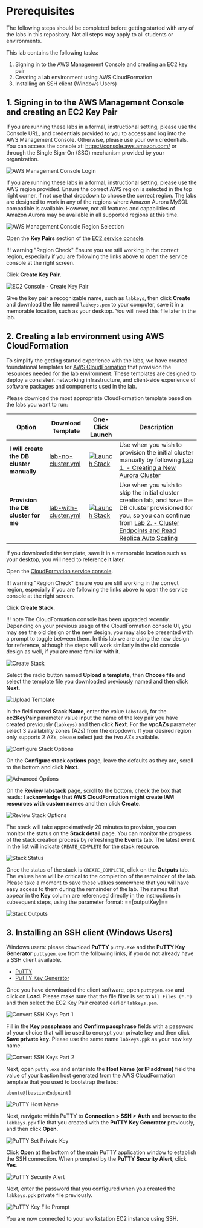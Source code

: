 # Prerequisites

The following steps should be completed before getting started with any of the labs in this repository. Not all steps may apply to all students or environments.

This lab contains the following tasks:

1. Signing in to the AWS Management Console and creating an EC2 key pair
2. Creating a lab environment using AWS CloudFormation
3. Installing an SSH client (Windows Users)


## 1. Signing in to the AWS Management Console and creating an EC2 Key Pair

If you are running these labs in a formal, instructional setting, please use the Console URL, and credentials provided to you to access and log into the AWS Management Console. Otherwise, please use your own credentials. You can access the console at: <a href="https://console.aws.amazon.com/" target="_blank">https://console.aws.amazon.com/</a> or through the Single Sign-On (SSO) mechanism provided by your organization.

<span class="image">![AWS Management Console Login](1-login.png?raw=true)</span>

If you are running these labs in a formal, instructional setting, please use the AWS region provided. Ensure the correct AWS region is selected in the top right corner, if not use that dropdown to choose the correct region. The labs are designed to work in any of the regions where Amazon Aurora MySQL compatible is available. However, not all features and capabilities of Amazon Aurora may be available in all supported regions at this time.

<span class="image">![AWS Management Console Region Selection](1-region-select.png?raw=true)</span>

Open the **Key Pairs** section of the <a href="https://us-west-2.console.aws.amazon.com/ec2/v2/home?region=us-west-2#KeyPairs:sort=keyName" target="_blank">EC2 service console</a>.

!!! warning "Region Check"
    Ensure you are still working in the correct region, especially if you are following the links above to open the service console at the right screen.

Click **Create Key Pair**.

<span class="image">![EC2 Console - Create Key Pair](1-create-keypair.png?raw=true)</span>

Give the key pair a recognizable name, such as `labkeys`, then click **Create** and download the file named `labkeys.pem` to your computer, save it in a memorable location, such as your desktop.  You will need this file later in the lab.


## 2. Creating a lab environment using AWS CloudFormation

To simplify the getting started experience with the labs, we have created foundational templates for <a href="https://aws.amazon.com/cloudformation/" target="_blank">AWS CloudFormation</a> that provision the resources needed for the lab environment. These templates are designed to deploy a consistent networking infrastructure, and client-side experience of software packages and components used in the lab.

Please download the most appropriate CloudFormation template based on the labs you want to run:

Option | Download Template | One-Click Launch | Description
--- | --- | --- | ---
**I will create the DB cluster manually** | [lab-no-cluster.yml](https://[[website]]/templates/lab-no-cluster.yml) | <a href="https://console.aws.amazon.com/cloudformation/home?region=us-west-2#/stacks/new?stackName=labstack&templateURL=https://s3.amazonaws.com/[[bucket]]/templates/lab-no-cluster.yml" target="_blank"><img src="/assets/images/cloudformation-launch-stack.png" alt="Launch Stack"></a> | Use when you wish to provision the initial cluster manually by following [Lab 1. - Creating a New Aurora Cluster](../create/)
**Provision the DB cluster for me** | [lab-with-cluster.yml](https://[[website]]/templates/lab-with-cluster.yml) | <a href="https://console.aws.amazon.com/cloudformation/home?region=us-west-2#/stacks/new?stackName=labstack&templateURL=https://s3.amazonaws.com/[[bucket]]/templates/lab-with-cluster.yml" target="_blank"><img src="/assets/images/cloudformation-launch-stack.png" alt="Launch Stack"></a> | Use when you wish to skip the initial cluster creation lab, and have the DB cluster provisioned for you, so you can continue from [Lab 2. - Cluster Endpoints and Read Replica Auto Scaling](../connect/)

If you downloaded the template, save it in a memorable location such as your desktop, you will need to reference it later.

Open the <a href="https://us-west-2.console.aws.amazon.com/cloudformation/home?region=us-west-2#/stacks" target="_blank">CloudFormation service console</a>.

!!! warning "Region Check"
    Ensure you are still working in the correct region, especially if you are following the links above to open the service console at the right screen.

Click **Create Stack**.

!!! note
    The CloudFormation console has been upgraded recently. Depending on your previous usage of the CloudFormation console UI, you may see the old design or the new design, you may also be presented with a prompt to toggle between them. In this lab we are using the new design for reference, although the steps will work similarly in the old console design as well, if you are more familiar with it.

<span class="image">![Create Stack](2-create-stack.png?raw=true)</span>

Select the radio button named **Upload a template**, then **Choose file** and select the template file you downloaded previously named and then click **Next**.

<span class="image">![Upload Template](2-upload-template.png?raw=true)</span>

In the field named **Stack Name**, enter the value `labstack`, for the **ec2KeyPair** parameter value input the name of the key pair you have created previously (`labkeys`) and then click **Next**. For the **vpcAZs** parameter select 3 availability zones (AZs) from the dropdown. If your desired region only supports 2 AZs, please select just the two AZs available.

<span class="image">![Configure Stack Options](2-stack-params.png?raw=true)</span>

On the **Configure stack options** page, leave the defaults as they are, scroll to the bottom and click **Next**.

<span class="image">![Advanced Options](2-no-advanced-opts.png?raw=true)</span>

On the **Review labstack** page, scroll to the bottom, check the box that reads: **I acknowledge that AWS CloudFormation might create IAM resources with custom names** and then click **Create**.

<span class="image">![Review Stack Options](2-review-stack.png?raw=true)</span>

The stack will take approximatively 20 minutes to provision, you can monitor the status on the **Stack detail** page. You can monitor the progress of the stack creation process by refreshing the **Events** tab. The latest event in the list will indicate `CREATE_COMPLETE` for the stack resource.

<span class="image">![Stack Status](2-stack-status.png?raw=true)</span>

Once the status of the stack is `CREATE_COMPLETE`, click on the **Outputs** tab. The values here will be critical to the completion of the remainder of the lab.  Please take a moment to save these values somewhere that you will have easy access to them during the remainder of the lab. The names that appear in the **Key** column are referenced directly in the instructions in subsequent steps, using the parameter format: ==[outputKey]==

<span class="image">![Stack Outputs](2-stack-outputs.png?raw=true)</span>


## 3. Installing an SSH client (Windows Users)

Windows users: please download **PuTTY** `putty.exe` and the **PuTTY Key Generator** `puttygen.exe` from the following links, if you do not already have a SSH client available.

* <a href="https://the.earth.li/~sgtatham/putty/latest/w64/putty.exe" target="_blank">PuTTY</a>
* <a href="https://the.earth.li/~sgtatham/putty/latest/w64/puttygen.exe" target="_blank">PuTTY Key Generator</a>

Once you have downloaded the client software, open `puttygen.exe` and click on **Load**. Please make sure that the file filter is set to `All Files (*.*)` and then select the EC2 Key Pair created earlier `labkeys.pem`.

<span class="image">![Convert SSH Keys Part 1](3-puttygen-load-open.png?raw=true)</span>

Fill in the **Key passphrase** and **Confirm passphrase** fields with a password of your choice that will be used to encrypt your private key and then click **Save private key**.  Please use the same name `labkeys.ppk` as your new key name.

<span class="image">![Convert SSH Keys Part 2](3-puttygen-key-save.png?raw=true)</span>

Next, open `putty.exe` and enter into the **Host Name (or IP address)** field the value of your bastion host generated from the AWS CloudFormation template that you used to bootstrap the labs:

```
ubuntu@[bastionEndpoint]
```

<span class="image">![PuTTY Host Name](3-putty-host.png?raw=true)</span>

Next, navigate within PuTTY to **Connection > SSH > Auth** and browse to the `labkeys.ppk` file that you created with the **PuTTY Key Generator** previously, and then click **Open**.

<span class="image">![PuTTY Set Private Key](3-putty-set-key.png?raw=true)</span>

Click **Open** at the bottom of the main PuTTY application window to establish the SSH connection. When prompted by the **PuTTY Security Alert**, click **Yes**.

<span class="image">![PuTTY Security Alert](3-putty-warning.png?raw=true)</span>

Next, enter the password that you configured when you created the `labkeys.ppk` private file previously.

<span class="image">![PuTTY Key File Prompt](3-putty-pwd-prompt.png?raw=true)</span>

You are now connected to your workstation EC2 instance using SSH. 
